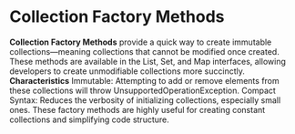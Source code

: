 # Collection Factory Methods 
**Collection Factory Methods** provide a quick way to create immutable collections—meaning collections that cannot be modified once created. These methods are available in the List, Set, and Map interfaces, allowing developers to create unmodifiable collections more succinctly.<br/>
**Characteristics** Immutable: Attempting to add or remove elements from these collections will throw UnsupportedOperationException.
Compact Syntax: Reduces the verbosity of initializing collections, especially small ones.
These factory methods are highly useful for creating constant collections and simplifying code structure.
